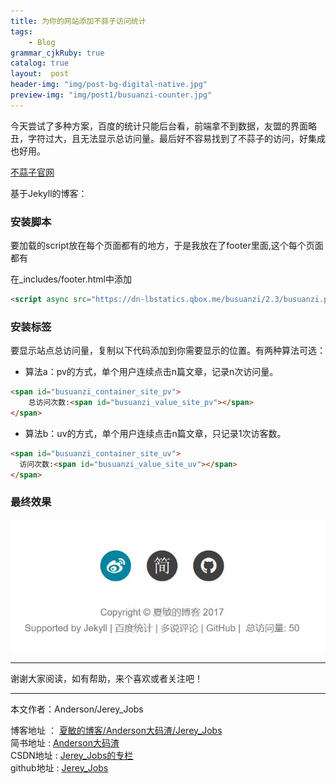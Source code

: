 ```yaml
---
title: 为你的网站添加不蒜子访问统计
tags:
    - Blog
grammar_cjkRuby: true
catalog: true
layout:  post
header-img: "img/post-bg-digital-native.jpg"
preview-img: "img/post1/busuanzi-counter.jpg"
---
```


今天尝试了多种方案，百度的统计只能后台看，前端拿不到数据，友盟的界面略丑，字符过大，且无法显示总访问量。最后好不容易找到了不蒜子的访问，好集成也好用。

<p class="line"><a target="_blank" href="http://busuanzi.ibruce.info/?_blank">不蒜子官网</a></p>
基于Jekyll的博客：

### 安装脚本

要加载的script放在每个页面都有的地方，于是我放在了footer里面,这个每个页面都有

在_includes/footer.html中添加

``` html
<script async src="https://dn-lbstatics.qbox.me/busuanzi/2.3/busuanzi.pure.mini.js"></script>
```

### 安装标签

要显示站点总访问量，复制以下代码添加到你需要显示的位置。有两种算法可选：

- 算法a：pv的方式，单个用户连续点击n篇文章，记录n次访问量。

``` html
<span id="busuanzi_container_site_pv">
    总访问次数:<span id="busuanzi_value_site_pv"></span>
</span>
```

- 算法b：uv的方式，单个用户连续点击n篇文章，只记录1次访客数。

``` html
<span id="busuanzi_container_site_uv">
  访问次数:<span id="busuanzi_value_site_uv"></span>
</span>
```

### 最终效果

![我的博客访问量效果](/img/post1/busuanzi-counter.jpg)

 ----------

 谢谢大家阅读，如有帮助，来个喜欢或者关注吧！

 ----------
 本文作者：Anderson/Jerey_Jobs

 博客地址   ： [夏敏的博客/Anderson大码渣/Jerey_Jobs][1] <br>
 简书地址   :  [Anderson大码渣][2] <br>
 CSDN地址   :  [Jerey_Jobs的专栏][3] <br>
 github地址 :  [Jerey_Jobs][4]



  [1]: http://jerey.cn/?_blank
  [2]: http://www.jianshu.com/users/016a5ba708a0/latest_articles?_blank
  [3]: http://blog.csdn.net/jerey_jobs?_blank
  [4]: https://github.com/Jerey-Jobs?_blank
